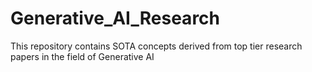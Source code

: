 # Generative_AI_Research
This repository contains SOTA concepts derived from top tier research papers in the field of Generative AI
